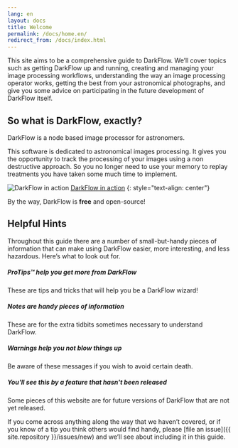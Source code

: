 ```yaml
---
lang: en
layout: docs
title: Welcome
permalink: /docs/home.en/
redirect_from: /docs/index.html
---
```


This site aims to be a comprehensive guide to DarkFlow. We’ll cover topics such
as getting DarkFlow up and running, creating and managing your image processing workflows,
understanding the way an image processing operator works, getting the best from your astronomical photographs, and give you some advice on participating in the future
development of DarkFlow itself.

## So what is DarkFlow, exactly?

DarkFlow is a node based image processor for astronomers.

This software is dedicated to astronomical images processing.
It gives you the opportunity to track the processing of your
images using a non destructive approach. So you no longer
need to use your memory to replay treatments you have
taken some much time to implement.

![DarkFlow in action](http://darkflow.org/images/df-2016-02-01bis.jpg)
[DarkFlow in action](http://darkflow.org/images/df-2016-02-01bis.jpg)
{: style="text-align: center"}

By the way, DarkFlow is **free** and open-source!

## Helpful Hints

Throughout this guide there are a number of small-but-handy pieces of
information that can make using DarkFlow easier, more interesting, and less
hazardous. Here’s what to look out for.

<div class="note">
  <h5>ProTips™ help you get more from DarkFlow</h5>
  <p>These are tips and tricks that will help you be a DarkFlow wizard!</p>
</div>

<div class="note info">
  <h5>Notes are handy pieces of information</h5>
  <p>These are for the extra tidbits sometimes necessary to understand
     DarkFlow.</p>
</div>

<div class="note warning">
  <h5>Warnings help you not blow things up</h5>
  <p>Be aware of these messages if you wish to avoid certain death.</p>
</div>

<div class="note unreleased">
  <h5>You'll see this by a feature that hasn't been released</h5>
  <p>Some pieces of this website are for future versions of DarkFlow that
    are not yet released.</p>
</div>

If you come across anything along the way that we haven’t covered, or if you
know of a tip you think others would find handy, please [file an
issue]({{ site.repository }}/issues/new) and we’ll see about
including it in this guide.
